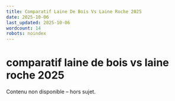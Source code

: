 ```yaml
---
title: Comparatif Laine De Bois Vs Laine Roche 2025
date: 2025-10-06
last_updated: 2025-10-06
wordcount: 14
robots: noindex
---
```


# comparatif laine de bois vs laine roche 2025

Contenu non disponible – hors sujet.